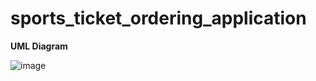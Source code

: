 # sports_ticket_ordering_application

**UML Diagram**

![image](https://user-images.githubusercontent.com/93082736/235707622-e3193d5e-3ddb-4833-85f1-e057795b5758.png)

